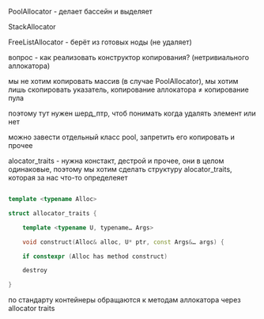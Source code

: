 PoolAllocator - делает бассейн и выделяет

StackAllocator

FreeListAllocator - берёт из готовых ноды (не удаляет)

вопрос - как реализовать конструктор копирования? (нетривиального аллокатора)

мы не хотим копировать массив (в случае PoolAllocator), мы хотим лишь скопировать указатель, копирование аллокатора ≠ копирование пула

поэтому тут нужен шерд_птр, чтоб понимать когда удалять элемент или нет

можно завести отдельный класс pool, запретить его копировать и прочее

alocator_traits - нужна констакт, дестрой и прочее, они в целом одинаковые, поэтому мы хотим сделать структуру alocator_traits, которая за нас что-то определеяет
```cpp

template <typename Alloc>

struct allocator_traits {

	template <typename U, typename… Args>

	void construct(Alloc& alloc, U* ptr, const Args&… args) {

	if constexpr (Alloc has method construct)

	destroy

}
```

по стандарту контейнеры обращаются к методам аллокатора через allocator traits